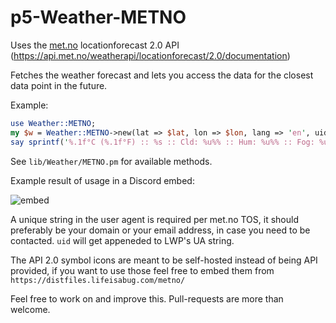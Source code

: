 # p5-Weather-METNO
Uses the [met.no](https://www.met.no/) locationforecast 2.0 API (https://api.met.no/weatherapi/locationforecast/2.0/documentation)

Fetches the weather forecast and lets you access the data for the closest data point in the future.

Example:
```perl
use Weather::METNO;
my $w = Weather::METNO->new(lat => $lat, lon => $lon, lang => 'en', uid => '<your@email.addr>');
say sprintf('%.1f°C (%.1f°F) :: %s :: Cld: %u%% :: Hum: %u%% :: Fog: %u%% :: UV: %.1f :: Wnd: %s from %s', $w->temp_c, $w->temp_f, $w->symbol_txt, $w->cloudiness, $w->humidity, $w->foginess, $w->uvindex, $w->windspeed_bft_txt, $w->windfrom_dir);
```
See `lib/Weather/METNO.pm` for available methods.

Example result of usage in a Discord embed:

![embed](https://i.imgur.com/Xf56qHF.png "embed")

A unique string in the user agent is required per met.no TOS, it should preferably be your domain or your email address, in case you need to be contacted. `uid` will get appeneded to LWP's UA string.

The API 2.0 symbol icons are meant to be self-hosted instead of being API provided, if you want to use those feel free to embed them from `https://distfiles.lifeisabug.com/metno/`

Feel free to work on and improve this. Pull-requests are more than welcome.
